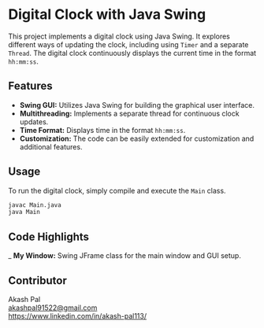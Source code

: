 # Digital Clock with Java Swing

This project implements a digital clock using Java Swing. It explores different ways of updating the clock, including using `Timer` and a separate `Thread`. The digital clock continuously displays the current time in the format `hh:mm:ss`.

## Features

- **Swing GUI:** Utilizes Java Swing for building the graphical user interface.
- **Multithreading:** Implements a separate thread for continuous clock updates.
- **Time Format:** Displays time in the format `hh:mm:ss`.
- **Customization:** The code can be easily extended for customization and additional features.

## Usage

To run the digital clock, simply compile and execute the `Main` class.

```bash
javac Main.java
java Main
```
## Code Highlights

_ **My Window:** Swing JFrame class for the main window and GUI setup.

## Contributor
Akash Pal <br>
akashpal91522@gmail.com <br>
https://www.linkedin.com/in/akash-pal113/
